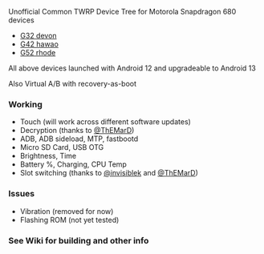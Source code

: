 Unofficial Common TWRP Device Tree for Motorola Snapdragon 680 devices

- [G32 devon](https://github.com/HemanthJabalpuri/twrp_motorola_devon)
- [G42 hawao](https://github.com/HemanthJabalpuri/twrp_motorola_hawao)
- [G52 rhode](https://github.com/HemanthJabalpuri/twrp_motorola_rhode)

All above devices launched with Android 12 and upgradeable to Android 13

Also Virtual A/B with recovery-as-boot


### Working
- Touch (will work across different software updates)
- Decryption (thanks to [@ThEMarD](https://github.com/ThEMarD))
- ADB, ADB sideload, MTP, fastbootd
- Micro SD Card, USB OTG
- Brightness, Time
- Battery %, Charging, CPU Temp
- Slot switching (thanks to [@invisiblek](https://github.com/LineageOS/android_device_motorola_nash/commit/ba70a48f8d0ab12666d2d37e31f581697423ae02) and [@ThEMarD](https://github.com/ThEMarD))

### Issues
- Vibration (removed for now)
- Flashing ROM (not yet tested)

### See Wiki for building and other info
